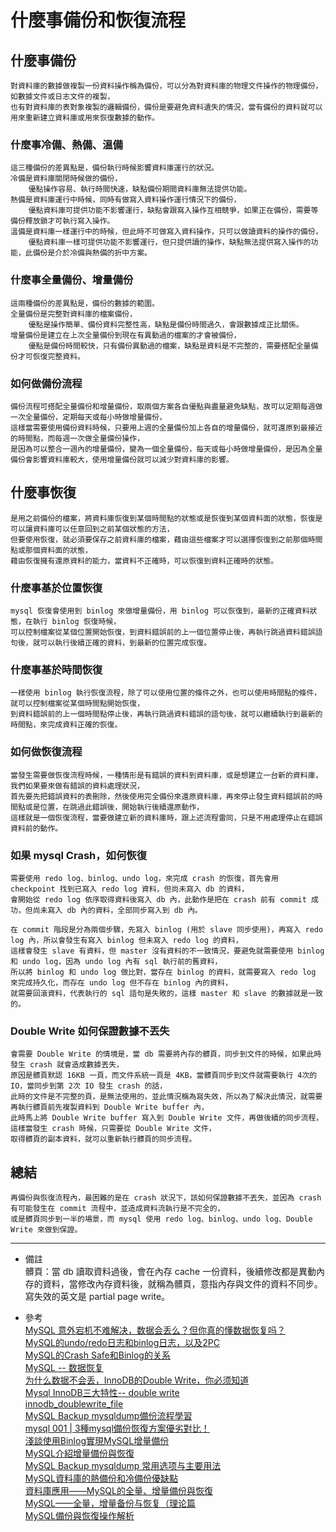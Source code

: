 # 什麼事備份和恢復流程

## 什麼事備份
    對資料庫的數據做複製一份資料操作稱為備份，可以分為對資料庫的物理文件操作的物理備份，如數據文件或日志文件的複製，
    也有對資料庫的表對象複製的邏輯備份，備份是要避免資料遺失的情況，當有備份的資料就可以用來重新建立資料庫或用來恢復數據的動作。

### 什麼事冷備、熱備、溫備
    這三種備份的差異點是，備份執行時候影響資料庫運行的狀況。
    冷備是資料庫關閉時候做的備份，
        優點操作容易、執行時間快速，缺點備份期間資料庫無法提供功能。
    熱備是資料庫運行中時候，同時有做寫入資料操作運行情況下的備份，
        優點資料庫可提供功能不影響運行，缺點會跟寫入操作互相競爭，如果正在備份，需要等備份釋放鎖才可執行寫入操作。
    溫備是資料庫一樣運行中的時候，但此時不可做寫入資料操作，只可以做讀資料的操作的備份，
        優點資料庫一樣可提供功能不影響運行，但只提供讀的操作，缺點無法提供寫入操作的功能，此備份是介於冷備與熱備的折中方案。

### 什麼事全量備份、增量備份
    這兩種備份的差異點是，備份的數據的範圍。
    全量備份是完整對資料庫的檔案備份，
        優點是操作簡單、備份資料完整性高，缺點是備份時間過久，會跟數據成正比關係。
    增量備份是建立在上次全量備份到現在有異動過的檔案的才會被備份，
        優點是備份時間較快，只有備份異動過的檔案，缺點是資料是不完整的，需要搭配全量備份才可恢復完整資料。

### 如何做備份流程
    備份流程可搭配全量備份和增量備份，取兩個方案各自優點與盡量避免缺點，故可以定期每週做一次全量備份，定期每天或每小時做增量備份，
    這樣當需要使用備份資料時候，只要用上週的全量備份加上各自的增量備份，就可還原到最接近的時間點，而每週一次做全量備份操作，
    是因為可以整合一週內的增量備份，變為一個全量備份，每天或每小時做增量備份，是因為全量備份會影響資料庫較大，使用增量備份就可以減少對資料庫的影響。

## 什麼事恢復
    是用之前備份的檔案，將資料庫恢復到某個時間點的狀態或是恢復到某個資料面的狀態，恢復是可以讓資料庫可以任意回到之前某個狀態的方法，
    但要使用恢復，就必須要保存之前資料庫的檔案，藉由這些檔案才可以選擇恢復到之前那個時間點或那個資料面的狀態，
    藉由恢復擁有還原資料的能力，當資料不正確時，可以恢復到資料正確時的狀態。

### 什麼事基於位置恢復
    mysql 恢復會使用到 binlog 來做增量備份，用 binlog 可以恢復到，最新的正確資料狀態，在執行 binlog 恢復時候，
    可以控制檔案從某個位置開始恢復，到資料錯誤前的上一個位置停止後，再執行跳過資料錯誤語句後，就可以執行後續正確的資料，到最新的位置完成恢復。

### 什麼事基於時間恢復
    一樣使用 binlog 執行恢復流程，除了可以使用位置的條件之外，也可以使用時間點的條件，就可以控制檔案從某個時間點開始恢復，
    到資料錯誤前的上一個時間點停止後，再執行跳過資料錯誤的語句後，就可以繼續執行到最新的時間點，來完成資料正確的恢復。

### 如何做恢復流程
    當發生需要做恢復流程時候，一種情形是有錯誤的資料到資料庫，或是想建立一台新的資料庫，我們如果要來做有錯誤的資料處理狀況，
    首先要先把錯誤資料的表刪除，然後使用完全備份來還原資料庫，再來停止發生資料錯誤前的時間點或是位置，在跳過此錯誤後，開始執行後續還原動作，
    這樣就是一個恢復流程，當要做建立新的資料庫時，跟上述流程雷同，只是不用處理停止在錯誤資料前的動作。

### 如果 mysql Crash，如何恢復
    需要使用 redo log、binlog、undo log，來完成 crash 的恢復，首先會用 checkpoint 找到已寫入 redo log 資料，但尚未寫入 db 的資料，
    會開始從 redo log 依序取得資料後寫入 db 內，此動作是把在 crash 前有 commit 成功，但尚未寫入 db 內的資料，全部同步寫入到 db 內。

    在 commit 階段是分為兩個步驟，先寫入 binlog (用於 slave 同步使用)，再寫入 redo log 內，所以會發生有寫入 binlog 但未寫入 redo log 的資料，
    這樣會發生 slave 有資料，但 master 沒有資料的不一致情況，要避免就需要使用 binlog 和 undo log，因為 undo log 內有 sql 執行前的舊資料，
    所以將 binlog 和 undo log 做比對，當存在 binlog 的資料，就需要寫入 redo log 來完成持久化，而存在 undo log 但不存在 binlog 內的資料，
    就需要回滾資料，代表執行的 sql 語句是失敗的，這樣 master 和 slave 的數據就是一致的。

### Double Write 如何保證數據不丟失
    會需要 Double Write 的情境是，當 db 需要將內存的髒頁，同步到文件的時候，如果此時發生 crash 就會造成數據丟失，
    原因是髒頁默認 16KB 一頁，而文件系統一頁是 4KB，當髒頁同步到文件就需要執行 4次的 IO，當同步到第 2次 IO 發生 crash 的話，
    此時的文件是不完整的頁，是無法使用的，並此情況稱為寫失效，所以為了解決此情況，就需要再執行髒頁前先複製資料到 Double Write buffer 內，
    此時馬上將 Double Write buffer 寫入到 Double Write 文件，再做後續的同步流程，這樣當發生 crash 時候，只需要從 Double Write 文件，
    取得髒頁的副本資料，就可以重新執行髒頁的同步流程。

## 總結
    再備份與恢復流程內，最困難的是在 crash 狀況下，該如何保證數據不丟失，並因為 crash 有可能發生在 commit 流程中，並造成資料流執行是不完全的，
    或是髒頁同步到一半的場景，而 mysql 使用 redo log、binlog、undo log、Double Write 來做到保證。

---
- 備註
  <br/>
  髒頁：當 db 讀取資料過後，會在內存 cache 一份資料，後續修改都是異動內存的資料，當修改內存資料後，就稱為髒頁，意指內存與文件的資料不同步。
  <br/>
  寫失效的英文是 partial page write。

- 參考
  <br/>
  [MySQL 意外宕机不难解决，数据会丢么？但你真的懂数据恢复吗？](https://toutiao.io/posts/dyp1p9/preview)
  <br/>
  [MySQL的undo/redo日志和binlog日志，以及2PC](https://www.cnblogs.com/orange-CC/p/13291960.html)
  <br/>
  [MySQL的Crash Safe和Binlog的关系](https://blog.csdn.net/shaochenshuo/article/details/73239949)
  <br/>
  [MySQL -- 数据恢复](http://zhongmingmao.me/2019/03/04/mysql-data-recovery/)
  <br/>
  [为什么数据不会丢，InnoDB的Double Write，你必须知道](https://juejin.cn/post/6891065928289615879)
  <br/>
  [Mysql InnoDB三大特性-- double write](https://www.shuzhiduo.com/A/lk5aNZBNd1/)
  <br/>
  [innodb_doublewrite_file](https://blog.51cto.com/u_14286115/3331201)
  <br/>
  [MySQL Backup mysqldump備份流程學習](https://www.zendei.com/article/66531.html)
  <br/>
  [mysql 001 | 3種mysql備份恢復方案優劣對比！](https://www.gushiciku.cn/pl/pw9Z/zh-tw)
  <br/>
  [淺談使用Binlog實現MySQL增量備份](https://ppfocus.com/0/dife52662.html)
  <br/>
  [MySQL介紹增量備份與恢復](https://tw511.com/a/01/25911.html)
  <br/>
  [MySQL Backup mysqldump 常用选项与主要用法](https://www.cnblogs.com/dbabd/p/10232786.html)
  <br/>
  [MySQL資料庫的熱備份和冷備份優缺點](https://www.itread01.com/content/1549841955.html)
  <br/>
  [資料庫應用——MySQL的全量、增量備份與恢復](https://www.uj5u.com/qita/275755.html)
  <br/>
  [MySQL——全量，增量备份与恢复（理论篇](https://blog.51cto.com/u_14080162/2453854)
  <br/>
  [MySQL備份與恢復操作解析](https://iter01.com/574690.html)
  